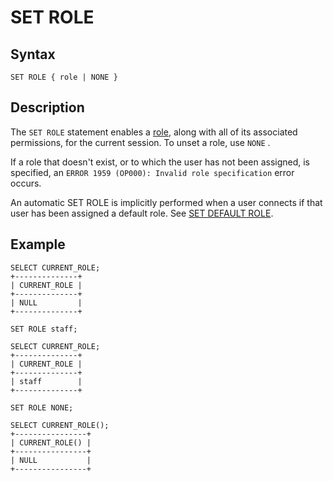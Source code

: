 
# SET ROLE

## Syntax


```
SET ROLE { role | NONE }
```


## Description


The `SET ROLE` statement enables a [role](../../../../security/user-account-management/roles/README.md), along with all of its associated permissions, for the current session. To unset a role, use `NONE` .


If a role that doesn't exist, or to which the user has not been assigned, is specified, an `ERROR 1959 (OP000): Invalid role specification` error occurs.


An automatic SET ROLE is implicitly performed when a user connects if that user has been assigned a default role. See [SET DEFAULT ROLE](set-default-role.md).


## Example


```
SELECT CURRENT_ROLE;
+--------------+
| CURRENT_ROLE |
+--------------+
| NULL         |
+--------------+

SET ROLE staff;

SELECT CURRENT_ROLE;
+--------------+
| CURRENT_ROLE |
+--------------+
| staff        |
+--------------+

SET ROLE NONE;

SELECT CURRENT_ROLE();
+----------------+
| CURRENT_ROLE() |
+----------------+
| NULL           |
+----------------+
```
